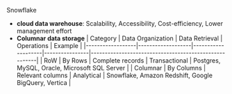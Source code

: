 Snowflake 
- **cloud data warehouse**: Scalability, Accessibility, Cost-efficiency, Lower management effort
- **Columnar data storage**
| Category         | Data Organization | Data Retrieval     | Operations     | Example                                               |
|------------------|-------------------|--------------------|----------------|-------------------------------------------------------|
| RoW              | By Rows           | Complete records   | Transactional  | Postgres, MySQL, Oracle, Microsoft SQL Server         |
| Columnar         | By Columns        | Relevant columns   | Analytical     | Snowflake, Amazon Redshift, Google BigQuery, Vertica  |
